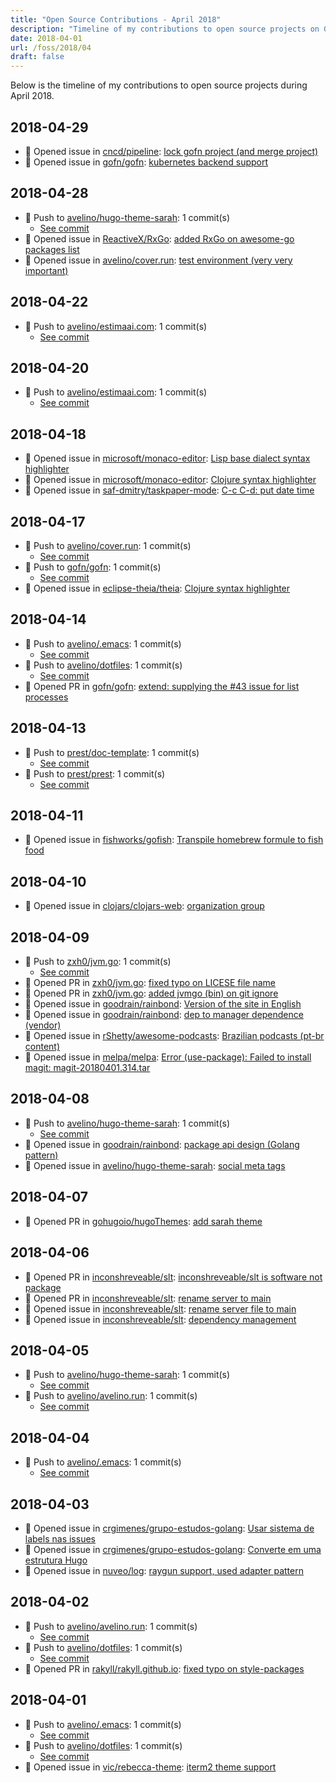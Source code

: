 ```yaml
---
title: "Open Source Contributions - April 2018"
description: "Timeline of my contributions to open source projects on GitHub during April 2018."
date: 2018-04-01
url: /foss/2018/04
draft: false
---
```


Below is the timeline of my contributions to open source projects during April 2018.

## 2018-04-29

- 🐛 Opened issue in [cncd/pipeline](https://github.com/cncd/pipeline): [lock gofn project (and merge project)](https://github.com/cncd/pipeline/issues/41)
- 🐛 Opened issue in [gofn/gofn](https://github.com/gofn/gofn): [kubernetes backend support](https://github.com/gofn/gofn/issues/106)

## 2018-04-28

- 🔨 Push to [avelino/hugo-theme-sarah](https://github.com/avelino/hugo-theme-sarah): 1 commit(s)
  - [See commit](https://github.com/avelino/hugo-theme-sarah/commits/main/?author=avelino&since=2018-04-28&until=2018-04-28)
- 🐛 Opened issue in [ReactiveX/RxGo](https://github.com/ReactiveX/RxGo): [added RxGo on awesome-go packages list](https://github.com/ReactiveX/RxGo/issues/59)
- 🐛 Opened issue in [avelino/cover.run](https://github.com/avelino/cover.run): [test environment (very very important)](https://github.com/avelino/cover.run/issues/11)

## 2018-04-22

- 🔨 Push to [avelino/estimaai.com](https://github.com/avelino/estimaai.com): 1 commit(s)
  - [See commit](https://github.com/avelino/estimaai.com/commits/main/?author=avelino&since=2018-04-22&until=2018-04-22)

## 2018-04-20

- 🔨 Push to [avelino/estimaai.com](https://github.com/avelino/estimaai.com): 1 commit(s)
  - [See commit](https://github.com/avelino/estimaai.com/commits/main/?author=avelino&since=2018-04-20&until=2018-04-20)

## 2018-04-18

- 🐛 Opened issue in [microsoft/monaco-editor](https://github.com/microsoft/monaco-editor): [Lisp base dialect syntax highlighter](https://github.com/microsoft/monaco-editor/issues/829)
- 🐛 Opened issue in [microsoft/monaco-editor](https://github.com/microsoft/monaco-editor): [Clojure syntax highlighter](https://github.com/microsoft/monaco-editor/issues/828)
- 🐛 Opened issue in [saf-dmitry/taskpaper-mode](https://github.com/saf-dmitry/taskpaper-mode): [C-c  C-d: put date time](https://github.com/saf-dmitry/taskpaper-mode/issues/5)

## 2018-04-17

- 🔨 Push to [avelino/cover.run](https://github.com/avelino/cover.run): 1 commit(s)
  - [See commit](https://github.com/avelino/cover.run/commits/main/?author=avelino&since=2018-04-17&until=2018-04-17)
- 🔨 Push to [gofn/gofn](https://github.com/gofn/gofn): 1 commit(s)
  - [See commit](https://github.com/gofn/gofn/commits/main/?author=avelino&since=2018-04-17&until=2018-04-17)
- 🐛 Opened issue in [eclipse-theia/theia](https://github.com/eclipse-theia/theia): [Clojure syntax highlighter](https://github.com/eclipse-theia/theia/issues/1717)

## 2018-04-14

- 🔨 Push to [avelino/.emacs](https://github.com/avelino/.emacs): 1 commit(s)
  - [See commit](https://github.com/avelino/.emacs/commits/main/?author=avelino&since=2018-04-14&until=2018-04-14)
- 🔨 Push to [avelino/dotfiles](https://github.com/avelino/dotfiles): 1 commit(s)
  - [See commit](https://github.com/avelino/dotfiles/commits/main/?author=avelino&since=2018-04-14&until=2018-04-14)
- 🔀 Opened PR in [gofn/gofn](https://github.com/gofn/gofn): [extend: supplying the #43 issue for list processes](https://github.com/gofn/gofn/pull/105)

## 2018-04-13

- 🔨 Push to [prest/doc-template](https://github.com/prest/doc-template): 1 commit(s)
  - [See commit](https://github.com/prest/doc-template/commits/main/?author=avelino&since=2018-04-13&until=2018-04-13)
- 🔨 Push to [prest/prest](https://github.com/prest/prest): 1 commit(s)
  - [See commit](https://github.com/prest/prest/commits/main/?author=avelino&since=2018-04-13&until=2018-04-13)

## 2018-04-11

- 🐛 Opened issue in [fishworks/gofish](https://github.com/fishworks/gofish): [Transpile homebrew formule to fish food](https://github.com/fishworks/gofish/issues/41)

## 2018-04-10

- 🐛 Opened issue in [clojars/clojars-web](https://github.com/clojars/clojars-web): [organization group](https://github.com/clojars/clojars-web/issues/687)

## 2018-04-09

- 🔨 Push to [zxh0/jvm.go](https://github.com/zxh0/jvm.go): 1 commit(s)
  - [See commit](https://github.com/zxh0/jvm.go/commits/main/?author=avelino&since=2018-04-09&until=2018-04-09)
- 🔀 Opened PR in [zxh0/jvm.go](https://github.com/zxh0/jvm.go): [fixed typo on LICESE file name](https://github.com/zxh0/jvm.go/pull/52)
- 🔀 Opened PR in [zxh0/jvm.go](https://github.com/zxh0/jvm.go): [added jvmgo (bin) on git ignore](https://github.com/zxh0/jvm.go/pull/51)
- 🐛 Opened issue in [goodrain/rainbond](https://github.com/goodrain/rainbond): [Version of the site in English](https://github.com/goodrain/rainbond/issues/59)
- 🐛 Opened issue in [goodrain/rainbond](https://github.com/goodrain/rainbond): [dep to manager dependence (vendor)](https://github.com/goodrain/rainbond/issues/58)
- 🐛 Opened issue in [rShetty/awesome-podcasts](https://github.com/rShetty/awesome-podcasts): [Brazilian podcasts (pt-br content)](https://github.com/rShetty/awesome-podcasts/issues/103)
- 🐛 Opened issue in [melpa/melpa](https://github.com/melpa/melpa): [Error (use-package): Failed to install magit: magit-20180401.314.tar](https://github.com/melpa/melpa/issues/5419)

## 2018-04-08

- 🔨 Push to [avelino/hugo-theme-sarah](https://github.com/avelino/hugo-theme-sarah): 1 commit(s)
  - [See commit](https://github.com/avelino/hugo-theme-sarah/commits/main/?author=avelino&since=2018-04-08&until=2018-04-08)
- 🐛 Opened issue in [goodrain/rainbond](https://github.com/goodrain/rainbond): [package api design (Golang pattern)](https://github.com/goodrain/rainbond/issues/57)
- 🐛 Opened issue in [avelino/hugo-theme-sarah](https://github.com/avelino/hugo-theme-sarah): [social meta tags](https://github.com/avelino/hugo-theme-sarah/issues/1)

## 2018-04-07

- 🔀 Opened PR in [gohugoio/hugoThemes](https://github.com/gohugoio/hugoThemes): [add sarah theme](https://github.com/gohugoio/hugoThemes/pull/349)

## 2018-04-06

- 🔀 Opened PR in [inconshreveable/slt](https://github.com/inconshreveable/slt): [inconshreveable/slt is software not package](https://github.com/inconshreveable/slt/pull/13)
- 🔀 Opened PR in [inconshreveable/slt](https://github.com/inconshreveable/slt): [rename server to main](https://github.com/inconshreveable/slt/pull/12)
- 🐛 Opened issue in [inconshreveable/slt](https://github.com/inconshreveable/slt): [rename server file to main](https://github.com/inconshreveable/slt/issues/11)
- 🐛 Opened issue in [inconshreveable/slt](https://github.com/inconshreveable/slt): [dependency management](https://github.com/inconshreveable/slt/issues/10)

## 2018-04-05

- 🔨 Push to [avelino/hugo-theme-sarah](https://github.com/avelino/hugo-theme-sarah): 1 commit(s)
  - [See commit](https://github.com/avelino/hugo-theme-sarah/commits/main/?author=avelino&since=2018-04-05&until=2018-04-05)
- 🔨 Push to [avelino/avelino.run](https://github.com/avelino/avelino.run): 1 commit(s)
  - [See commit](https://github.com/avelino/avelino.run/commits/main/?author=avelino&since=2018-04-05&until=2018-04-05)

## 2018-04-04

- 🔨 Push to [avelino/.emacs](https://github.com/avelino/.emacs): 1 commit(s)
  - [See commit](https://github.com/avelino/.emacs/commits/main/?author=avelino&since=2018-04-04&until=2018-04-04)

## 2018-04-03

- 🐛 Opened issue in [crgimenes/grupo-estudos-golang](https://github.com/crgimenes/grupo-estudos-golang): [Usar sistema de labels nas issues](https://github.com/crgimenes/grupo-estudos-golang/issues/54)
- 🐛 Opened issue in [crgimenes/grupo-estudos-golang](https://github.com/crgimenes/grupo-estudos-golang): [Converte em uma estrutura Hugo ](https://github.com/crgimenes/grupo-estudos-golang/issues/53)
- 🐛 Opened issue in [nuveo/log](https://github.com/nuveo/log): [raygun support, used adapter pattern](https://github.com/nuveo/log/issues/22)

## 2018-04-02

- 🔨 Push to [avelino/avelino.run](https://github.com/avelino/avelino.run): 1 commit(s)
  - [See commit](https://github.com/avelino/avelino.run/commits/main/?author=avelino&since=2018-04-02&until=2018-04-02)
- 🔨 Push to [avelino/dotfiles](https://github.com/avelino/dotfiles): 1 commit(s)
  - [See commit](https://github.com/avelino/dotfiles/commits/main/?author=avelino&since=2018-04-02&until=2018-04-02)
- 🔀 Opened PR in [rakyll/rakyll.github.io](https://github.com/rakyll/rakyll.github.io): [fixed typo on style-packages](https://github.com/rakyll/rakyll.github.io/pull/6)

## 2018-04-01

- 🔨 Push to [avelino/.emacs](https://github.com/avelino/.emacs): 1 commit(s)
  - [See commit](https://github.com/avelino/.emacs/commits/main/?author=avelino&since=2018-04-01&until=2018-04-01)
- 🔨 Push to [avelino/dotfiles](https://github.com/avelino/dotfiles): 1 commit(s)
  - [See commit](https://github.com/avelino/dotfiles/commits/main/?author=avelino&since=2018-04-01&until=2018-04-01)
- 🐛 Opened issue in [vic/rebecca-theme](https://github.com/vic/rebecca-theme): [iterm2 theme support](https://github.com/vic/rebecca-theme/issues/7)

